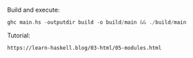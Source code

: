 Build and execute:
```haskell
ghc main.hs -outputdir build -o build/main && ./build/main
```

Tutorial:
```
https://learn-haskell.blog/03-html/05-modules.html
```
